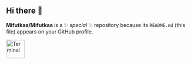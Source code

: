 ## Hi there 👋

**Mifutkaa/Mifutkaa** is a ✨ _special_ ✨ repository because its `README.md` (this file) appears on your GitHub profile.

[<img align="left" alt="Terminal" width="50px" src="https://www.svgrepo.com/show/353655/discord-icon.svg" />](https://discord.com/users/1066311082840428554)

<!--
Here are some ideas to get you started:

- 🔭 I’m currently working on ...
- 🌱 I’m currently learning ...
- 👯 I’m looking to collaborate on ...
- 🤔 I’m looking for help with ...
- 💬 Ask me about ...
- 📫 How to reach me: ...
- 😄 Pronouns: ...
- ⚡ Fun fact: ...
-->
